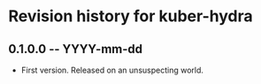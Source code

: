 # Revision history for kuber-hydra

## 0.1.0.0 -- YYYY-mm-dd

* First version. Released on an unsuspecting world.
